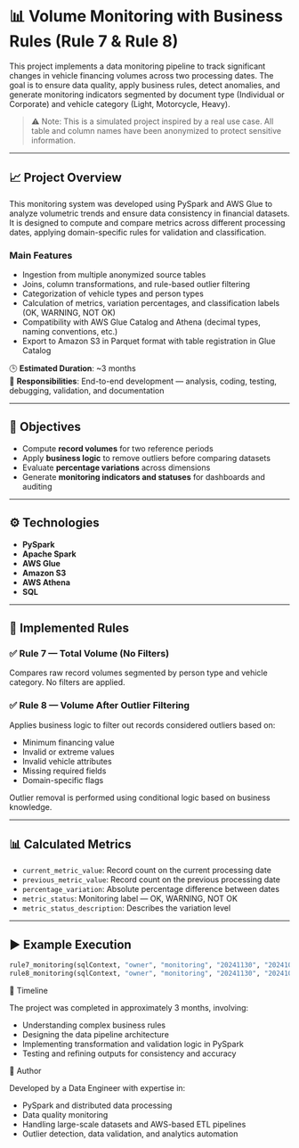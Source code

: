 # 📊 Volume Monitoring with Business Rules (Rule 7 & Rule 8)

This project implements a data monitoring pipeline to track significant changes in vehicle financing volumes across two processing dates. The goal is to ensure data quality, apply business rules, detect anomalies, and generate monitoring indicators segmented by document type (Individual or Corporate) and vehicle category (Light, Motorcycle, Heavy).

> ⚠️ Note: This is a simulated project inspired by a real use case. All table and column names have been anonymized to protect sensitive information.

---

## 📈 Project Overview

This monitoring system was developed using PySpark and AWS Glue to analyze volumetric trends and ensure data consistency in financial datasets. It is designed to compute and compare metrics across different processing dates, applying domain-specific rules for validation and classification.

### Main Features

- Ingestion from multiple anonymized source tables
- Joins, column transformations, and rule-based outlier filtering
- Categorization of vehicle types and person types
- Calculation of metrics, variation percentages, and classification labels (OK, WARNING, NOT OK)
- Compatibility with AWS Glue Catalog and Athena (decimal types, naming conventions, etc.)
- Export to Amazon S3 in Parquet format with table registration in Glue Catalog

🕒 **Estimated Duration**: ~3 months  
🔧 **Responsibilities**: End-to-end development — analysis, coding, testing, debugging, validation, and documentation

---

## 🎯 Objectives

- Compute **record volumes** for two reference periods
- Apply **business logic** to remove outliers before comparing datasets
- Evaluate **percentage variations** across dimensions
- Generate **monitoring indicators and statuses** for dashboards and auditing

---

## ⚙️ Technologies

- **PySpark**
- **Apache Spark**
- **AWS Glue**
- **Amazon S3**
- **AWS Athena**
- **SQL**

---

## 🧪 Implemented Rules

### ✅ Rule 7 — Total Volume (No Filters)

Compares raw record volumes segmented by person type and vehicle category. No filters are applied.

### ✅ Rule 8 — Volume After Outlier Filtering

Applies business logic to filter out records considered outliers based on:

- Minimum financing value
- Invalid or extreme values
- Invalid vehicle attributes
- Missing required fields
- Domain-specific flags

Outlier removal is performed using conditional logic based on business knowledge.

---

## 📊 Calculated Metrics

- `current_metric_value`: Record count on the current processing date
- `previous_metric_value`: Record count on the previous processing date
- `percentage_variation`: Absolute percentage difference between dates
- `metric_status`: Monitoring label — OK, WARNING, NOT OK
- `metric_status_description`: Describes the variation level

---

## ▶️ Example Execution

```python
rule7_monitoring(sqlContext, "owner", "monitoring", "20241130", "20241031")
rule8_monitoring(sqlContext, "owner", "monitoring", "20241130", "20241031")
```

📅 Timeline

The project was completed in approximately 3 months, involving:

- Understanding complex business rules
- Designing the data pipeline architecture
- Implementing transformation and validation logic in PySpark
- Testing and refining outputs for consistency and accuracy


📌 Author

Developed by a Data Engineer with expertise in:

- PySpark and distributed data processing
- Data quality monitoring
- Handling large-scale datasets and AWS-based ETL pipelines
- Outlier detection, data validation, and analytics automation
